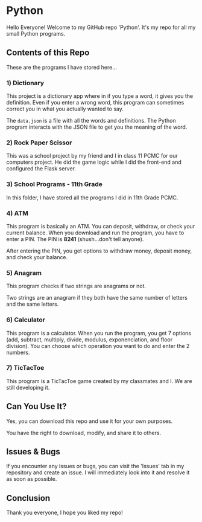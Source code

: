 # Python

Hello Everyone! Welcome to my GitHub repo 'Python'. It's my repo for all my small Python programs.

## Contents of this Repo

These are the programs I have stored here...

### 1) Dictionary

This project is a dictionary app where in if you type a word, it gives you the definition. Even if you enter a wrong word, this program can sometimes correct you in what you actually wanted to say.

The `data.json` is a file with all the words and definitions. The Python program interacts with the JSON file to get you the meaning of the word.

### 2) Rock Paper Scissor

This was a school project by my friend and I in class 11 PCMC for our computers project. He did the game logic while I did the front-end and configured the Flask server.

### 3) School Programs - 11th Grade

In this folder, I have stored all the programs I did in 11th Grade PCMC.

### 4) ATM

This program is basically an ATM. You can deposit, withdraw, or check your current balance. When you download and run the program, you have to enter a PIN. The PIN is **8241** (shush...don't tell anyone).

After entering the PIN, you get options to withdraw money, deposit money, and check your balance.

### 5) Anagram

This program checks if two strings are anagrams or not.

Two strings are an anagram if they both have the same number of letters and the same letters.

### 6) Calculator

This program is a calculator. When you run the program, you get 7 options (add, subtract, multiply, divide, modulus, exponenciation, and floor division). You can choose which operation you want to do and enter the 2 numbers.

### 7) TicTacToe

This program is a TicTacToe game created by my classmates and I. We are still developing it.

## Can You Use It?

Yes, you can download this repo and use it for your own purposes.

You have the right to download, modify, and share it to others.

## Issues & Bugs

If you encounter any issues or bugs, you can visit the 'Issues' tab in my repository and create an issue. I will immediately look into it and resolve it as soon as possible.

## Conclusion

Thank you everyone, I hope you liked my repo!
